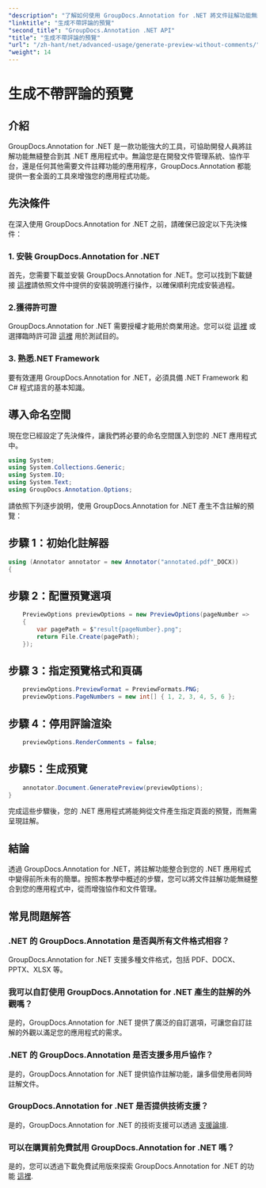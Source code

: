 ```yaml
---
"description": "了解如何使用 GroupDocs.Annotation for .NET 將文件註解功能無縫整合到您的 .NET 應用程式中。"
"linktitle": "生成不帶評論的預覽"
"second_title": "GroupDocs.Annotation .NET API"
"title": "生成不帶評論的預覽"
"url": "/zh-hant/net/advanced-usage/generate-preview-without-comments/"
"weight": 14
---
```


# 生成不帶評論的預覽

## 介紹
GroupDocs.Annotation for .NET 是一款功能強大的工具，可協助開發人員將註解功能無縫整合到其 .NET 應用程式中。無論您是在開發文件管理系統、協作平台，還是任何其他需要文件註釋功能的應用程序，GroupDocs.Annotation 都能提供一套全面的工具來增強您的應用程式功能。
## 先決條件
在深入使用 GroupDocs.Annotation for .NET 之前，請確保已設定以下先決條件：
### 1. 安裝 GroupDocs.Annotation for .NET
首先，您需要下載並安裝 GroupDocs.Annotation for .NET。您可以找到下載鏈接 [這裡](https://releases.groupdocs.com/annotation/net/)請依照文件中提供的安裝說明進行操作，以確保順利完成安裝過程。
### 2.獲得許可證
GroupDocs.Annotation for .NET 需要授權才能用於商業用途。您可以從 [這裡](https://purchase.groupdocs.com/buy) 或選擇臨時許可證 [這裡](https://purchase.groupdocs.com/temporary-license/) 用於測試目的。
### 3. 熟悉.NET Framework
要有效運用 GroupDocs.Annotation for .NET，必須具備 .NET Framework 和 C# 程式語言的基本知識。

## 導入命名空間
現在您已經設定了先決條件，讓我們將必要的命名空間匯入到您的 .NET 應用程式中。

```csharp
using System;
using System.Collections.Generic;
using System.IO;
using System.Text;
using GroupDocs.Annotation.Options;
```

請依照下列逐步說明，使用 GroupDocs.Annotation for .NET 產生不含註解的預覽：
## 步驟 1：初始化註解器
```csharp
using (Annotator annotator = new Annotator("annotated.pdf"_DOCX))
{
```
## 步驟 2：配置預覽選項
```csharp
    PreviewOptions previewOptions = new PreviewOptions(pageNumber =>
    {
        var pagePath = $"result{pageNumber}.png";
        return File.Create(pagePath);
    });
```
## 步驟 3：指定預覽格式和頁碼
```csharp
    previewOptions.PreviewFormat = PreviewFormats.PNG;
    previewOptions.PageNumbers = new int[] { 1, 2, 3, 4, 5, 6 };
```
## 步驟 4：停用評論渲染
```csharp
    previewOptions.RenderComments = false;
```
## 步驟5：生成預覽
```csharp
    annotator.Document.GeneratePreview(previewOptions);
}
```
完成這些步驟後，您的 .NET 應用程式將能夠從文件產生指定頁面的預覽，而無需呈現註解。

## 結論
透過 GroupDocs.Annotation for .NET，將註解功能整合到您的 .NET 應用程式中變得前所未有的簡單。按照本教學中概述的步驟，您可以將文件註解功能無縫整合到您的應用程式中，從而增強協作和文件管理。
## 常見問題解答
### .NET 的 GroupDocs.Annotation 是否與所有文件格式相容？
GroupDocs.Annotation for .NET 支援多種文件格式，包括 PDF、DOCX、PPTX、XLSX 等。
### 我可以自訂使用 GroupDocs.Annotation for .NET 產生的註解的外觀嗎？
是的，GroupDocs.Annotation for .NET 提供了廣泛的自訂選項，可讓您自訂註解的外觀以滿足您的應用程式的需求。
### .NET 的 GroupDocs.Annotation 是否支援多用戶協作？
是的，GroupDocs.Annotation for .NET 提供協作註解功能，讓多個使用者同時註解文件。
### GroupDocs.Annotation for .NET 是否提供技術支援？
是的，GroupDocs.Annotation for .NET 的技術支援可以透過 [支援論壇](https://forum。groupdocs.com/c/annotation/10).
### 可以在購買前免費試用 GroupDocs.Annotation for .NET 嗎？
是的，您可以透過下載免費試用版來探索 GroupDocs.Annotation for .NET 的功能 [這裡](https://releases。groupdocs.com/).